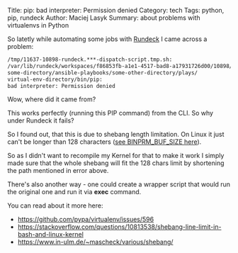 Title: pip: bad interpreter: Permission denied
Category: tech
Tags: python, pip, rundeck
Author: Maciej Lasyk
Summary: about problems with virtualenvs in Python

So latetly while automating some jobs with [Rundeck](https://www.rundeck.org)
I came across a problem:

```bash
/tmp/11637-10898-rundeck.***-dispatch-script.tmp.sh:
/var/lib/rundeck/workspaces/f86853fb-a1e1-4517-bad8-a17931726d00/10898/
some-directory/ansible-playbooks/some-other-directory/plays/
virtual-env-directory/bin/pip:
bad interpreter: Permission denied
```

Wow, where did it came from?

This works perfectly (running this PIP command) from the CLI. So why under
Rundeck it fails?

So I found out, that this is due to shebang length limitation. On Linux it just
can't be longer than 128 characters ([see BINPRM_BUF_SIZE
here](https://github.com/torvalds/linux/blob/master/include/uapi/linux/binfmts.h#L19)).

So as I didn't want to recompile my Kernel for that to make it work I simply 
made sure that the whole shebang will fit the 128 chars limit by shortening
the path mentioned in error above.

There's also another way - one could create a wrapper script that would run
the original one and run it via **exec** command.

You can read about it more here:

- <https://github.com/pypa/virtualenv/issues/596>
- <https://stackoverflow.com/questions/10813538/shebang-line-limit-in-bash-and-linux-kernel>
- <https://www.in-ulm.de/~mascheck/various/shebang/>
